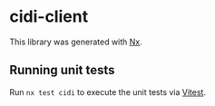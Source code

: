 # cidi-client

This library was generated with [Nx](https://nx.dev).

## Running unit tests

Run `nx test cidi` to execute the unit tests via [Vitest](https://vitest.dev/).
